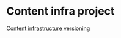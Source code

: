 # Content infra project

<!---Protected_by_PANW_Code_Armor_2024 - eGRyfC94ZHIvY29ydGV4LWNvbnRlbnQvaW5mcmF8MTcwMXxtYXN0ZXI= --->

[Content infrastructure versioning](https://gitlab.xdr.pan.local/xdr/cortex-content/infra/-/blob/master/.gitlab/ci/ci_resources/infra-release-ci/README.md#content-infrastructure-versioning)